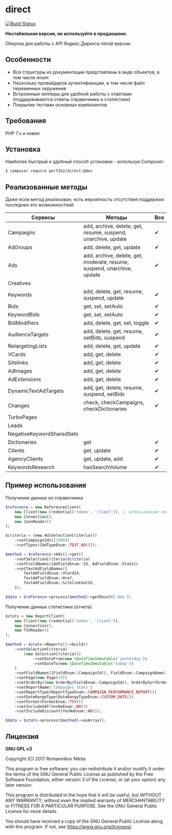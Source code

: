 # direct
[![Build Status](https://travis-ci.org/perf2k2/direct.svg?branch=master)](https://travis-ci.org/perf2k2/direct)

**Нестабильная версия, не используйте в продакшене.**    

Обертка для работы с API Яндекс.Директа пятой версии.

## Особенности

* Все структуры из документации представлены в виде объектов, в том числе enum
* Несколько провайдеров аутентификации, в том числе файл переменных окружения
* Встроенные хелперы для удобной работы с ответами (поддерживаются ответы справочника и статистики)
* Покрытие тестами основных компонентов 

## Требования

PHP 7.x и новее

## Установка

Наиболее быстрый и удобный способ установки - используя Composer:
```bash
$ composer require perf2k2/direct:@dev
```

## Реализованные методы
Даже если метод реализован, есть вероятность отсутствия поддержки последних его возможностней

Сервисы | Методы | Все 
--- | --- | ---
Campaigns|add, archive, delete, get, resume, suspend, unarchive, update|&#10004;
AdGroups|add, delete, get, update|&#10004;
Ads|add, archive, delete, get, moderate, resume, suspend, unarchive, update|&#10004;
Creatives||
Keywords|add, delete, get, resume, suspend, update|&#10004;
Bids|get, set, setAuto|&#10004;
KeywordBids|get, set, setAuto|&#10004;
BidModifiers|add, delete, get, set, toggle|&#10004;
AudienceTargets|add, delete, get, resume, setBids, suspend|&#10004;
RetargetingLists|add, delete, get, update|&#10004;
VCards|add, get, delete|&#10004;
Sitelinks|add, get, delete|&#10004;
AdImages|add, get, delete|&#10004;
AdExtensions|add, get, delete|&#10004;
DynamicTextAdTargets|add, get, delete, resume, suspend, setBids|&#10004;
Changes|check, checkCampaigns, checkDictionaries|&#10004;
TurboPages||
Leads||
NegativeKeywordSharedSets||
Dictionaries|get|&#10004;
Clients|get, update|&#10004;
AgencyClients|get, update, add|&#10004;
KeywordsResearch|hasSearchVolume|&#10004;

## Пример использования

Получение данных из справочника
```php
$reference = new ReferenceClient(
    new Client(new Credential('token', 'client')), // использование переменных окружения из файла: new ConfigFileCredential(__DIR__ . '/../../'))
    new Connection(),
    new JsonReader()
);

$criteria = (new AdsSelectionCriteria())
    ->setCampaignIds([1000])
    ->setTypes([AdTypeEnum::TEXT_AD()]);

$method = $reference->Ads()->get()
    ->setSelectionCriteria($criteria)
    ->setFieldNames([AdFieldEnum::Id, AdFieldEnum::State])
    ->setTextAdFieldNames([
        TextAdFieldEnum::VCardId,
        TextAdFieldEnum::Href,
        TextAdFieldEnum::SitelinkSetId,
    ]);

$data = $reference->process($method)->getResult('Ads');
```

Получение данных статистики (отчета)

```php 
$stats = new ReportClient(
    new Client(new Credential('token', 'client')),
    new Connection(),
    new TSVReader()
);

$method = $stats->Reports()->build()
    ->setSelectionCriteria(
        (new SelectionCriteria())
            ->setDateFrom(new \DateTimeImmutable('yesterday'))
            ->setDateTo(new \DateTimeImmutable('today'))
    )
    ->setFieldNames([FieldEnum::CampaignId(), FieldEnum::CampaignName(), FieldEnum::CampaignType()])
    ->setPage(new Page(10))
    ->setOrderBy([new OrderBy(FieldEnum::CampaignId(), OrderBySortOrderEnum::DESCENDING())])
    ->setReportName('Campaigns stats')
    ->setReportType(ReportTypeEnum::CAMPAIGN_PERFORMANCE_REPORT())
    ->setDateRangeType(DateRangeTypeEnum::CUSTOM_DATE())
    ->setFormat(FormatEnum::TSV())
    ->setIncludeVAT(YesNoEnum::NO())
    ->setIncludeDiscount(YesNoEnum::NO());

$data = $stats->process($method)->asArray();

```

## Лицензия

**GNU GPL v3**

Copyright (C) 2017 Romannikov Nikita

This program is free software: you can redistribute it and/or modify
it under the terms of the GNU General Public License as published by
the Free Software Foundation, either version 3 of the License, or
(at your option) any later version.

This program is distributed in the hope that it will be useful,
but WITHOUT ANY WARRANTY; without even the implied warranty of
MERCHANTABILITY or FITNESS FOR A PARTICULAR PURPOSE.  See the
GNU General Public License for more details.

You should have received a copy of the GNU General Public License
along with this program.  If not, see <https://www.gnu.org/licenses/>.